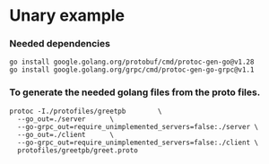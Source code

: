 # Unary example

### Needed dependencies

```
go install google.golang.org/protobuf/cmd/protoc-gen-go@v1.28
go install google.golang.org/grpc/cmd/protoc-gen-go-grpc@v1.1
```

### To generate the needed golang files from the proto files.

```
protoc -I./protofiles/greetpb        \
  --go_out=./server      \
  --go-grpc_out=require_unimplemented_servers=false:./server \
  --go_out=./client      \
  --go-grpc_out=require_unimplemented_servers=false:./client \
  protofiles/greetpb/greet.proto
  
  ```

